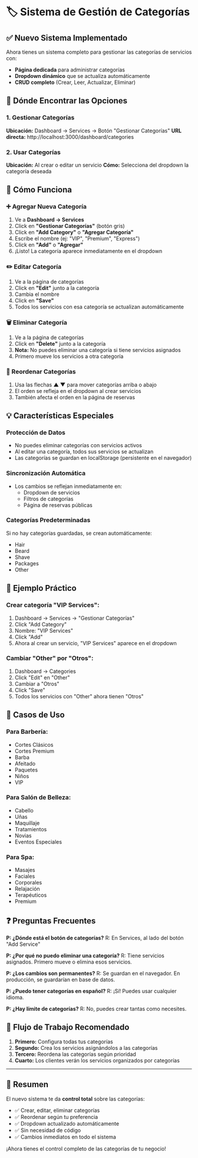 # 🏷️ Sistema de Gestión de Categorías

## ✅ Nuevo Sistema Implementado

Ahora tienes un sistema completo para gestionar las categorías de servicios con:
- **Página dedicada** para administrar categorías
- **Dropdown dinámico** que se actualiza automáticamente
- **CRUD completo** (Crear, Leer, Actualizar, Eliminar)

## 📍 Dónde Encontrar las Opciones

### 1. Gestionar Categorías
**Ubicación:** Dashboard → Services → Botón "Gestionar Categorías"
**URL directa:** http://localhost:3000/dashboard/categories

### 2. Usar Categorías
**Ubicación:** Al crear o editar un servicio
**Cómo:** Selecciona del dropdown la categoría deseada

## 🎯 Cómo Funciona

### ➕ Agregar Nueva Categoría
1. Ve a **Dashboard → Services**
2. Click en **"Gestionar Categorías"** (botón gris)
3. Click en **"Add Category"** o **"Agregar Categoría"**
4. Escribe el nombre (ej: "VIP", "Premium", "Express")
5. Click en **"Add"** o **"Agregar"**
6. ¡Listo! La categoría aparece inmediatamente en el dropdown

### ✏️ Editar Categoría
1. Ve a la página de categorías
2. Click en **"Edit"** junto a la categoría
3. Cambia el nombre
4. Click en **"Save"**
5. Todos los servicios con esa categoría se actualizan automáticamente

### 🗑️ Eliminar Categoría
1. Ve a la página de categorías
2. Click en **"Delete"** junto a la categoría
3. **Nota:** No puedes eliminar una categoría si tiene servicios asignados
4. Primero mueve los servicios a otra categoría

### 🔄 Reordenar Categorías
1. Usa las flechas **▲ ▼** para mover categorías arriba o abajo
2. El orden se refleja en el dropdown al crear servicios
3. También afecta el orden en la página de reservas

## 💡 Características Especiales

### Protección de Datos
- No puedes eliminar categorías con servicios activos
- Al editar una categoría, todos sus servicios se actualizan
- Las categorías se guardan en localStorage (persistente en el navegador)

### Sincronización Automática
- Los cambios se reflejan inmediatamente en:
  - Dropdown de servicios
  - Filtros de categorías
  - Página de reservas públicas

### Categorías Predeterminadas
Si no hay categorías guardadas, se crean automáticamente:
- Hair
- Beard
- Shave
- Packages
- Other

## 🔧 Ejemplo Práctico

### Crear categoría "VIP Services":
1. Dashboard → Services → "Gestionar Categorías"
2. Click "Add Category"
3. Nombre: "VIP Services"
4. Click "Add"
5. Ahora al crear un servicio, "VIP Services" aparece en el dropdown

### Cambiar "Other" por "Otros":
1. Dashboard → Categories
2. Click "Edit" en "Other"
3. Cambiar a "Otros"
4. Click "Save"
5. Todos los servicios con "Other" ahora tienen "Otros"

## 🎨 Casos de Uso

### Para Barbería:
- Cortes Clásicos
- Cortes Premium
- Barba
- Afeitado
- Paquetes
- Niños
- VIP

### Para Salón de Belleza:
- Cabello
- Uñas
- Maquillaje
- Tratamientos
- Novias
- Eventos Especiales

### Para Spa:
- Masajes
- Faciales
- Corporales
- Relajación
- Terapéuticos
- Premium

## ❓ Preguntas Frecuentes

**P: ¿Dónde está el botón de categorías?**
R: En Services, al lado del botón "Add Service"

**P: ¿Por qué no puedo eliminar una categoría?**
R: Tiene servicios asignados. Primero mueve o elimina esos servicios.

**P: ¿Los cambios son permanentes?**
R: Se guardan en el navegador. En producción, se guardarían en base de datos.

**P: ¿Puedo tener categorías en español?**
R: ¡Sí! Puedes usar cualquier idioma.

**P: ¿Hay límite de categorías?**
R: No, puedes crear tantas como necesites.

## 🚀 Flujo de Trabajo Recomendado

1. **Primero:** Configura todas tus categorías
2. **Segundo:** Crea los servicios asignándolos a las categorías
3. **Tercero:** Reordena las categorías según prioridad
4. **Cuarto:** Los clientes verán los servicios organizados por categorías

---

## 📌 Resumen

El nuevo sistema te da **control total** sobre las categorías:
- ✅ Crear, editar, eliminar categorías
- ✅ Reordenar según tu preferencia
- ✅ Dropdown actualizado automáticamente
- ✅ Sin necesidad de código
- ✅ Cambios inmediatos en todo el sistema

¡Ahora tienes el control completo de las categorías de tu negocio!